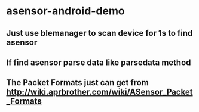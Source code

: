 # asensor-android-demo
## Just use blemanager to scan device for 1s to find asensor
## If find asensor parse data like parsedata method
## The Packet Formats just can get from http://wiki.aprbrother.com/wiki/ASensor_Packet_Formats
